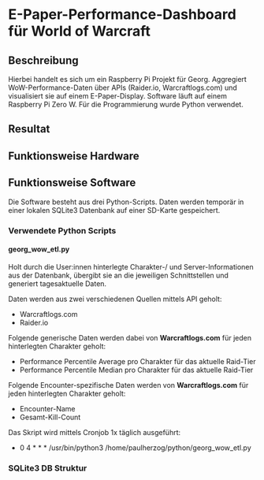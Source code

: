 # E-Paper-Performance-Dashboard für World of Warcraft

## Beschreibung

Hierbei handelt es sich um ein Raspberry Pi Projekt für Georg. Aggregiert WoW-Performance-Daten über APIs (Raider.io, Warcraftlogs.com) und visualisiert sie auf einem E-Paper-Display. Software läuft auf einem Raspberry Pi Zero W. Für die Programmierung wurde Python verwendet. 

## Resultat

## Funktionsweise Hardware

## Funktionsweise Software
Die Software besteht aus drei Python-Scripts. Daten werden temporär in einer lokalen SQLite3 Datenbank auf einer SD-Karte gespeichert.

### Verwendete Python Scripts

#### georg_wow_etl.py
Holt durch die User:innen hinterlegte Charakter-/ und Server-Informationen aus der Datenbank, übergibt sie an die jeweiligen Schnittstellen und generiert tagesaktuelle Daten.

Daten werden aus zwei verschiedenen Quellen mittels API geholt:
- Warcraftlogs.com
- Raider.io

Folgende generische Daten werden dabei von **Warcraftlogs.com** für jeden hinterlegten Charakter geholt:
- Performance Percentile Average pro Charakter für das aktuelle Raid-Tier
- Performance Percentile Median pro Charakter für das aktuelle Raid-Tier

Folgende Encounter-spezifische Daten werden von **Warcraftlogs.com** für jeden hinterlegten Charakter geholt:
- Encounter-Name
- Gesamt-Kill-Count 

Das Skript wird mittels Cronjob 1x täglich ausgeführt:
- 0 4 * * * /usr/bin/python3 /home/paulherzog/python/georg_wow_etl.py

 ### SQLite3 DB Struktur
